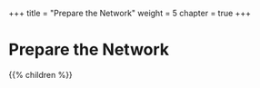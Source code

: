 +++
title = "Prepare the Network"
weight = 5
chapter = true
+++


# Prepare the Network


{{% children %}}
